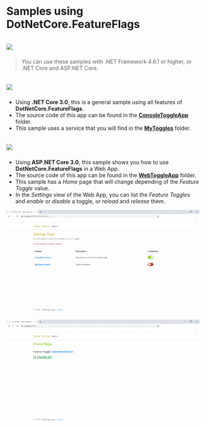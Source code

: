 # **Samples using DotNetCore.FeatureFlags**

## **<img src="https://img.shields.io/badge/.NET Standard 2.0 compatible-green" />**
> You can use these samples with .NET Framework 4.6.1 or higher, or .NET Core and ASP.NET Core.

## **<img src="https://img.shields.io/badge/Console App .NET Core 3.0-yellow" />**
- Using **.NET Core 3.0**, this is a general sample using all features of **DotNetCore.FeatureFlags**.
- The source code of this app can be found in the [**ConsoleToggleApp**](https://github.com/J0rgeSerran0/FeatureFlags/tree/master/src/Sample/ConsoleToggleApp) folder.
- This sample uses a service that you will find in the [**MyToggles**](https://github.com/J0rgeSerran0/FeatureFlags/tree/master/src/Sample/MyToggles) folder.

## **<img src="https://img.shields.io/badge/ASP.NET 3.0 MVC Web App-yellow" />**
- Using **ASP.NET Core 3.0**, this sample shows you how to use **DotNetCore.FeatureFlags** in a Web App.
- The source code of this app can be found in the [**WebToggleApp**](https://github.com/J0rgeSerran0/FeatureFlags/tree/master/src/Sample/WebToggleApp) folder.
- This sample has a *Home* page that will change depending of the *Feature Toggle* value.
- In the *Settings* view of the Web App, you can list the *Feature Toggles* and *enable* or *disable* a toggle, or *reload* and *release* them.

![screenshot](https://raw.githubusercontent.com/J0rgeSerran0/FeatureFlags/master/images/Sample_WebToggleApp_01.png) 

![screenshot](https://raw.githubusercontent.com/J0rgeSerran0/FeatureFlags/master/images/Sample_WebToggleApp_02.png) 
